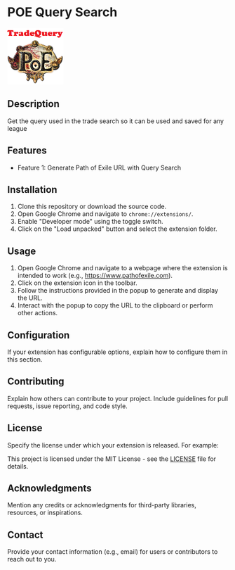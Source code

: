 # POE Query Search

![Extension Logo](icon-16.png)

## Description

Get the query used in the trade search so it can be used and saved for any league


## Features

- Feature 1: Generate Path of Exile URL with Query Search

## Installation

1. Clone this repository or download the source code.
2. Open Google Chrome and navigate to `chrome://extensions/`.
3. Enable "Developer mode" using the toggle switch.
4. Click on the "Load unpacked" button and select the extension folder.

## Usage

1. Open Google Chrome and navigate to a webpage where the extension is intended to work (e.g., https://www.pathofexile.com).
2. Click on the extension icon in the toolbar.
3. Follow the instructions provided in the popup to generate and display the URL.
4. Interact with the popup to copy the URL to the clipboard or perform other actions.

## Configuration

If your extension has configurable options, explain how to configure them in this section.

## Contributing

Explain how others can contribute to your project. Include guidelines for pull requests, issue reporting, and code style.

## License

Specify the license under which your extension is released. For example:

This project is licensed under the MIT License - see the [LICENSE](LICENSE) file for details.

## Acknowledgments

Mention any credits or acknowledgments for third-party libraries, resources, or inspirations.

## Contact

Provide your contact information (e.g., email) for users or contributors to reach out to you.

